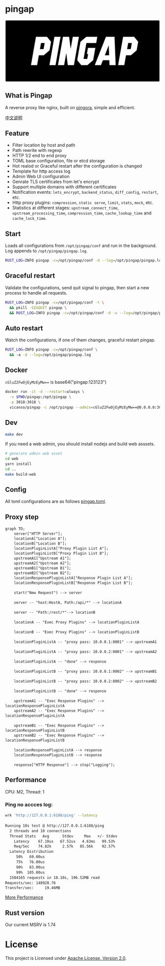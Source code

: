 # pingap

![Pingap Logo](./asset/pingap-logo.png)

## What is Pingap

A reverse proxy like nginx, built on [pingora](https://github.com/cloudflare/pingora), simple and efficient.

[中文说明](./README_zh.md)

## Feature

- Filter location by host and path
- Path rewrite with regexp
- HTTP 1/2 end to end proxy
- TOML base configuration, file or etcd storage
- Hot realod or Graceful restart after the configuration is changed
- Template for http access log
- Admin Web UI configuration
- Genrate TLS certificates from let's encrypt
- Support multiple domains with different certificates
- Notification events: `lets_encrypt`, `backend_status`, `diff_config`, `restart`, etc.
- Http proxy plugins: `compression`, `static serve`, `limit`, `stats`, `mock`, etc.
- Statistics at different stages: `upstream_connect_time`, `upstream_processing_time`, `compression_time`, `cache_lookup_time` and `cache_lock_time`.

## Start

Loads all configurations from `/opt/pingap/conf` and run in the background. Log appends to `/opt/pingap/pingap.log`.

```bash
RUST_LOG=INFO pingap -c=/opt/pingap/conf -d --log=/opt/pingap/pingap.log
```

## Graceful restart

Validate the configurations, send quit signal to pingap, then start a new process to handle all requests.

```bash
RUST_LOG=INFO pingap -c=/opt/pingap/conf -t \
  && pkill -SIGQUIT pingap \
  && RUST_LOG=INFO pingap -c=/opt/pingap/conf -d -u --log=/opt/pingap/pingap.log
```

## Auto restart

Watch the configurations, if one of them changes, graceful restart pingap.

```bash
RUST_LOG=INFO pingap -c=/opt/pingap/conf \
  && -a -d --log=/opt/pingap/pingap.log
```

## Docker

`cGluZ2FwOjEyMzEyMw==` is base64("pingap:123123")

```bash
docker run -it -d --restart=always \
  -v $PWD/pingap:/opt/pingap \
  -p 3018:3018 \
  vicanso/pingap -c /opt/pingap --admin=cGluZ2FwOjEyMzEyMw==@0.0.0.0:3018
```

## Dev

```bash
make dev
```

If you need a web admin, you should install nodejs and build web asssets.

```bash
# generate admin web asset
cd web
yarn install
cd ..
make build-web
```


## Config

All toml configurations are as follows [pingap.toml](./conf/pingap.toml).

## Proxy step

```mermaid
graph TD;
    server["HTTP Server"];
    locationA["Location A"];
    locationB["Location B"];
    locationPluginListA["Proxy Plugin List A"];
    locationPluginListB["Proxy Plugin List B"];
    upstreamA1["Upstream A1"];
    upstreamA2["Upstream A2"];
    upstreamB1["Upstream B1"];
    upstreamB2["Upstream B2"];
    locationResponsePluginListA["Response Plugin List A"];
    locationResponsePluginListB["Response Plugin List B"];

    start("New Request") --> server

    server -- "host:HostA, Path:/api/*" --> locationA

    server -- "Path:/rest/*"--> locationB

    locationA -- "Exec Proxy Plugins" --> locationPluginListA

    locationB -- "Exec Proxy Plugins" --> locationPluginListB

    locationPluginListA -- "proxy pass: 10.0.0.1:8001" --> upstreamA1

    locationPluginListA -- "proxy pass: 10.0.0.2:8001" --> upstreamA2

    locationPluginListA -- "done" --> response

    locationPluginListB -- "proxy pass: 10.0.0.1:8002" --> upstreamB1

    locationPluginListB -- "proxy pass: 10.0.0.2:8002" --> upstreamB2

    locationPluginListB -- "done" --> response

    upstreamA1 -- "Exec Response Plugins" --> locationResponsePluginListA
    upstreamA2 -- "Exec Response Plugins" --> locationResponsePluginListA

    upstreamB1 -- "Exec Response Plugins" --> locationResponsePluginListB
    upstreamB2 -- "Exec Response Plugins" --> locationResponsePluginListB

    locationResponsePluginListA --> response
    locationResponsePluginListB --> response

    response["HTTP Response"] --> stop("Logging");
```

## Performance

CPU: M2, Thread: 1

### Ping no accces log:

```bash
wrk 'http://127.0.0.1:6188/ping' --latency

Running 10s test @ http://127.0.0.1:6188/ping
  2 threads and 10 connections
  Thread Stats   Avg      Stdev     Max   +/- Stdev
    Latency    67.10us   67.52us   4.63ms   99.53%
    Req/Sec    74.82k     2.57k   85.56k    92.57%
  Latency Distribution
     50%   69.00us
     75%   76.00us
     90%   83.00us
     99%  105.00us
  1504165 requests in 10.10s, 196.52MB read
Requests/sec: 148928.76
Transfer/sec:     19.46MB
```

[More Performance](./docs/performance.md)

## Rust version

Our current MSRV is 1.74

# License

This project is Licensed under [Apache License, Version 2.0](./LICENSE).
